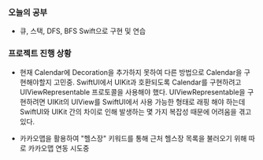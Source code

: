 ### 오늘의 공부

- 큐, 스택, DFS, BFS Swift으로 구현 및 연습

### 프로젝트 진행 상황
- 현재 Calendar에 Decoration을 추가하지 못하여 다른 방법으로 Calendar을 구현해야할지 고민중. SwiftUI에서 UIKit과 호환되도록 Calendar를 구현하려고 UIViewRepresentable 프로토콜을 사용해야 했다. UIViewRepresentable을 구현하려면 UIKit의 UIView를 SwiftUI에서 사용 가능한 형태로 래핑 해야 하는데 SwiftUI와 UIKit 간의 차이로 인해 발생하는 몇 가지 복잡성 때문에 어려움을 겪고 있다. 



- 카카오맵을 활용하여 "헬스장" 키워드를 통해 근처 헬스장 목록을 불러오기 위해 따로 카카오맵 연동 시도중 
